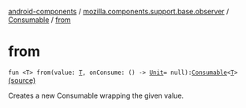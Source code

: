 [android-components](../../index.md) / [mozilla.components.support.base.observer](../index.md) / [Consumable](index.md) / [from](./from.md)

# from

`fun <T> from(value: `[`T`](from.md#T)`, onConsume: () -> `[`Unit`](https://kotlinlang.org/api/latest/jvm/stdlib/kotlin/-unit/index.html)` = null): `[`Consumable`](index.md)`<`[`T`](from.md#T)`>` [(source)](https://github.com/mozilla-mobile/android-components/blob/master/components/support/base/src/main/java/mozilla/components/support/base/observer/Consumable.kt#L84)

Creates a new Consumable wrapping the given value.

